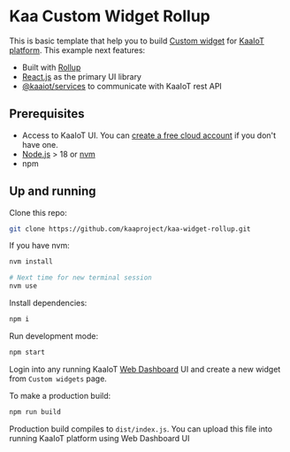 # Kaa Custom Widget Rollup

This is basic template that help you to build [Custom widget](https://docs.kaaiot.io/KAA/docs/current/Features/Visualization/WD/Custom-widgets/) for 
[KaaIoT platform](https://www.kaaproject.org/). This example next features:

* Built with [Rollup](https://rollupjs.org/guide/en/)
* [React.js](https://reactjs.org/) as the primary UI library
* [@kaaiot/services](https://www.npmjs.com/package/@kaaiot/services) to communicate with KaaIoT rest API

## Prerequisites

* Access to KaaIoT UI. You can [create a free cloud account](https://www.kaaproject.org/free-trial) if you don't have one.
* [Node.js](https://nodejs.org/en/) > 18 or [nvm](https://github.com/nvm-sh/nvm)
* npm

## Up and running

Clone this repo:

```sh
git clone https://github.com/kaaproject/kaa-widget-rollup.git
```

If you have nvm:

```sh
nvm install

# Next time for new terminal session
nvm use
```

Install dependencies:

```sh
npm i
```

Run development mode:

```sh
npm start
```

Login into any running KaaIoT [Web Dashboard](https://docs.kaaiot.io/KAA/docs/latest/Features/Visualization/WD/) UI and create a new widget from `Custom widgets` page.

To make a production build:

```sh
npm run build
```

Production build compiles to `dist/index.js`. You can upload this file into running KaaIoT platform using Web Dashboard UI
